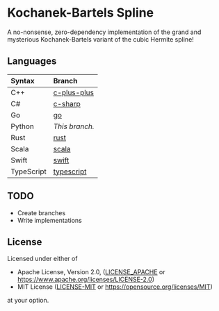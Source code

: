 # Kochanek-Bartels Spline

A no-nonsense, zero-dependency implementation of the grand and mysterious Kochanek-Bartels variant of the cubic Hermite spline!

## Languages

| Syntax     | Branch                                                                  |
| :--------- | :---------------------------------------------------------------------- |
| C++        | [c-plus-plus](https://github.com/allen-woods/kbspline/tree/c-plus-plus) |
| C#         | [c-sharp](https://github.com/allen-woods/kbspline/tree/c-sharp)         |
| Go         | [go](https://github.com/allen-woods/kbspline/tree/go)                   |
| Python     | _This branch._                                                          |
| Rust       | [rust](https://github.com/allen-woods/kbspline/tree/rust)               |
| Scala      | [scala](https://github.com/allen-woods/kbspline/tree/scala)             |
| Swift      | [swift](https://github.com/allen-woods/kbspline/tree/swift)             |
| TypeScript | [typescript](https://github.com/allen-woods/kbspline/tree/typescript)   |

## TODO

- Create branches
- Write implementations

## License

Licensed under either of

- Apache License, Version 2.0, ([LICENSE_APACHE](LICENSES/LICENSE-APACHE) or <https://www.apache.org/licenses/LICENSE-2.0>)
- MIT License ([LICENSE-MIT](LICENSES/LICENSE-MIT) or <https://opensource.org/licenses/MIT>)

at your option.
